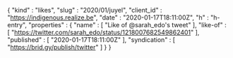 {
  "kind" : "likes",
  "slug" : "2020/01/juyel",
  "client_id" : "https://indigenous.realize.be",
  "date" : "2020-01-17T18:11:00Z",
  "h" : "h-entry",
  "properties" : {
    "name" : [ "Like of @sarah_edo's tweet" ],
    "like-of" : [ "https://twitter.com/sarah_edo/status/1218007682549862401" ],
    "published" : [ "2020-01-17T18:11:00Z" ],
    "syndication" : [ "https://brid.gy/publish/twitter" ]
  }
}
